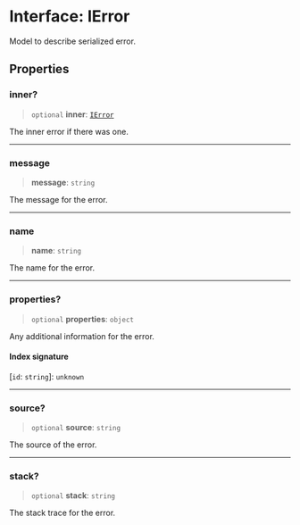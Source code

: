 # Interface: IError

Model to describe serialized error.

## Properties

### inner?

> `optional` **inner**: [`IError`](IError.md)

The inner error if there was one.

***

### message

> **message**: `string`

The message for the error.

***

### name

> **name**: `string`

The name for the error.

***

### properties?

> `optional` **properties**: `object`

Any additional information for the error.

#### Index signature

 \[`id`: `string`\]: `unknown`

***

### source?

> `optional` **source**: `string`

The source of the error.

***

### stack?

> `optional` **stack**: `string`

The stack trace for the error.
